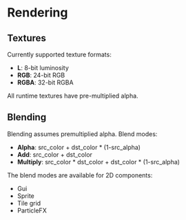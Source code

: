 Rendering
=========

Textures
--------

Currently supported texture formats:

* **L**: 8-bit luminosity
* **RGB**: 24-bit RGB
* **RGBA**: 32-bit RGBA

All runtime textures have pre-multiplied alpha.

Blending
--------

Blending assumes premultiplied alpha. Blend modes:

* **Alpha**: src_color + dst_color * (1-src_alpha)
* **Add**: src_color + dst_color
* **Multiply**: src_color * dst_color + dst_color * (1-src_alpha)

The blend modes are available for 2D components:

* Gui
* Sprite
* Tile grid
* ParticleFX
